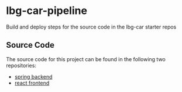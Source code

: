 # lbg-car-pipeline
Build and deploy steps for the source code in the lbg-car starter repos

## Source Code
The source code for this project can be found in the following two repositories:
* [spring backend](https://github.com/pmwtraining/lbg-car-spring-app-starter)
* [react frontend](https://github.com/pmwtraining/lbg-car-react-starter)
